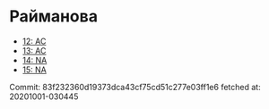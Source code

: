 # Райманова
- [12: AC](12.md)
- [13: AC](13.md)
- [14: NA](14.md)
- [15: NA](15.md)

Commit: 83f232360d19373dca43cf75cd51c277e03ff1e6
 fetched at: 20201001-030445
